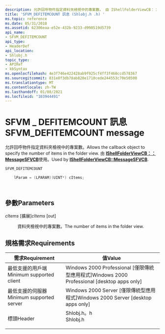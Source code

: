 ```yaml
---
description: 允許回呼物件指定資料夾檢視中的專案數。 由 IShellFolderViewCB：： MessageSFVCB 使用。
title: 'SFVM_DEFITEMCOUNT 訊息 (Shlobj.h .h) '
ms.topic: reference
ms.date: 05/31/2018
ms.assetid: 62306eaa-e52e-432b-9233-d990519d5739
api_name:
- SFVM_DEFITEMCOUNT
api_type:
- HeaderDef
api_location:
- Shlobj.h
topic_type:
- APIRef
- kbSyntax
ms.openlocfilehash: 4e3f746e422428ab9f925cf4ff3f460ccd578367
ms.sourcegitcommit: 831e8f3db78ab820e1710cede244553c70e50500
ms.translationtype: MT
ms.contentlocale: zh-TW
ms.lasthandoff: 01/08/2021
ms.locfileid: "103944491"
---
```

# <a name="sfvm_defitemcount-message"></a><span data-ttu-id="88757-104">SFVM \_ DEFITEMCOUNT 訊息</span><span class="sxs-lookup"><span data-stu-id="88757-104">SFVM\_DEFITEMCOUNT message</span></span>

<span data-ttu-id="88757-105">允許回呼物件指定資料夾檢視中的專案數。</span><span class="sxs-lookup"><span data-stu-id="88757-105">Allows the callback object to specify the number of items in the folder view.</span></span> <span data-ttu-id="88757-106">由 [**IShellFolderViewCB：： MessageSFVCB**](/windows/win32/api/shlobj_core/nf-shlobj_core-ishellfolderviewcb-messagesfvcb)使用。</span><span class="sxs-lookup"><span data-stu-id="88757-106">Used by [**IShellFolderViewCB::MessageSFVCB**](/windows/win32/api/shlobj_core/nf-shlobj_core-ishellfolderviewcb-messagesfvcb).</span></span>


```C++
SFVM_DEFITEMCOUNT 

    lParam = (LPARAM)(UINT*) cItems;

            
```



## <a name="parameters"></a><span data-ttu-id="88757-107">參數</span><span class="sxs-lookup"><span data-stu-id="88757-107">Parameters</span></span>

<dl> <dt>

<span data-ttu-id="88757-108">*cItems* \[擴展\]</span><span class="sxs-lookup"><span data-stu-id="88757-108">*cItems* \[out\]</span></span>
</dt> <dd>

<span data-ttu-id="88757-109">資料夾檢視中的專案數。</span><span class="sxs-lookup"><span data-stu-id="88757-109">The number of items in the folder view.</span></span>

</dd> </dl>

## <a name="requirements"></a><span data-ttu-id="88757-110">規格需求</span><span class="sxs-lookup"><span data-stu-id="88757-110">Requirements</span></span>



| <span data-ttu-id="88757-111">需求</span><span class="sxs-lookup"><span data-stu-id="88757-111">Requirement</span></span> | <span data-ttu-id="88757-112">值</span><span class="sxs-lookup"><span data-stu-id="88757-112">Value</span></span> |
|-------------------------------------|-------------------------------------------------------------------------------------|
| <span data-ttu-id="88757-113">最低支援的用戶端</span><span class="sxs-lookup"><span data-stu-id="88757-113">Minimum supported client</span></span><br/> | <span data-ttu-id="88757-114">Windows 2000 Professional \[僅限傳統型應用程式\]</span><span class="sxs-lookup"><span data-stu-id="88757-114">Windows 2000 Professional \[desktop apps only\]</span></span><br/>                          |
| <span data-ttu-id="88757-115">最低支援的伺服器</span><span class="sxs-lookup"><span data-stu-id="88757-115">Minimum supported server</span></span><br/> | <span data-ttu-id="88757-116">Windows 2000 Server \[僅限傳統型應用程式\]</span><span class="sxs-lookup"><span data-stu-id="88757-116">Windows 2000 Server \[desktop apps only\]</span></span><br/>                                |
| <span data-ttu-id="88757-117">標頭</span><span class="sxs-lookup"><span data-stu-id="88757-117">Header</span></span><br/>                   | <dl> <span data-ttu-id="88757-118"><dt>Shlobj.h。h</dt></span><span class="sxs-lookup"><span data-stu-id="88757-118"><dt>Shlobj.h</dt></span></span> </dl> |



 

 
